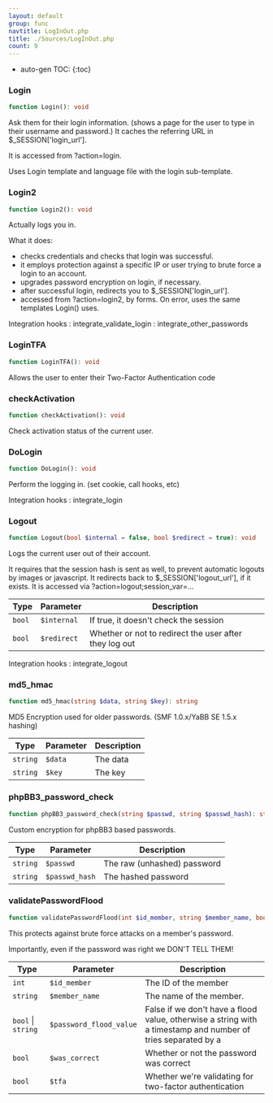```yaml
---
layout: default
group: func
navtitle: LogInOut.php
title: ./Sources/LogInOut.php
count: 9
---
```

* auto-gen TOC:
{:toc}
### Login

```php
function Login(): void
```
Ask them for their login information. (shows a page for the user to type
 in their username and password.)
 It caches the referring URL in $_SESSION['login_url'].

It is accessed from ?action=login.

Uses Login template and language file with the login sub-template.

### Login2

```php
function Login2(): void
```
Actually logs you in.

What it does:
- checks credentials and checks that login was successful.
- it employs protection against a specific IP or user trying to brute force
 a login to an account.
- upgrades password encryption on login, if necessary.
- after successful login, redirects you to $_SESSION['login_url'].
- accessed from ?action=login2, by forms.
On error, uses the same templates Login() uses.

Integration hooks
: integrate_validate_login
: integrate_other_passwords

### LoginTFA

```php
function LoginTFA(): void
```
Allows the user to enter their Two-Factor Authentication code



### checkActivation

```php
function checkActivation(): void
```
Check activation status of the current user.



### DoLogin

```php
function DoLogin(): void
```
Perform the logging in. (set cookie, call hooks, etc)



Integration hooks
: integrate_login

### Logout

```php
function Logout(bool $internal = false, bool $redirect = true): void
```
Logs the current user out of their account.

It requires that the session hash is sent as well, to prevent automatic logouts by images or javascript.
It redirects back to $_SESSION['logout_url'], if it exists.
It is accessed via ?action=logout;session_var=...

Type|Parameter|Description
---|---|---
`bool`|`$internal`|If true, it doesn't check the session
`bool`|`$redirect`|Whether or not to redirect the user after they log out

Integration hooks
: integrate_logout

### md5_hmac

```php
function md5_hmac(string $data, string $key): string
```
MD5 Encryption used for older passwords. (SMF 1.0.x/YaBB SE 1.5.x hashing)



Type|Parameter|Description
---|---|---
`string`|`$data`|The data
`string`|`$key`|The key

### phpBB3_password_check

```php
function phpBB3_password_check(string $passwd, string $passwd_hash): string
```
Custom encryption for phpBB3 based passwords.



Type|Parameter|Description
---|---|---
`string`|`$passwd`|The raw \(unhashed\) password
`string`|`$passwd_hash`|The hashed password

### validatePasswordFlood

```php
function validatePasswordFlood(int $id_member, string $member_name, bool|string $password_flood_value = false, bool $was_correct = false, bool $tfa = false): void
```
This protects against brute force attacks on a member's password.

Importantly, even if the password was right we DON'T TELL THEM!

Type|Parameter|Description
---|---|---
`int`|`$id_member`|The ID of the member
`string`|`$member_name`|The name of the member\.
`bool` &#124; `string`|`$password_flood_value`|False if we don't have a flood value, otherwise a string with a timestamp and number of tries separated by a |
`bool`|`$was_correct`|Whether or not the password was correct
`bool`|`$tfa`|Whether we're validating for two\-factor authentication

